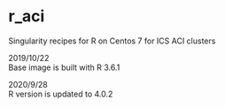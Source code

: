 # r_aci
Singularity recipes for R on Centos 7 for ICS ACI clusters

2019/10/22  
Base image is built with R 3.6.1

2020/9/28  
R version is updated to 4.0.2
